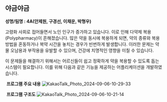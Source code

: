 ## **야금야금**

**성명/팀명 : 4A(안제원, 구경선, 이채운, 박형우)**

고령화 사회로 접어들면서 노인 인구가 증가하고 있습니다. 이로 인해 다약제 복용(Polypharmacy)이 흔해졌습니다. 많은 약을 동시에 복용하게 되면, 약의 종류와 복용 방법을 혼동하거나 복약 시간을 놓치는 경우가 빈번하게 발생합니다. 이러한 문제는 약물 오남용과 부작용을 유발할 수 있으며, 건강에 치명적인 영향을 미칠 수 있습니다.

이 문제들을 해결하기 위해서는 어르신들이 쉽고 정확하게 약을 복용할 수 있도록 돕는 시스템이 필요합니다. 이를 위해 다음과 같은 기능을 제공하는 어플리케이션을 개발하였습니다.

 **프로그램 주요 내용**
![KakaoTalk_Photo_2024-09-06-10-29-33](https://github.com/user-attachments/assets/15911562-ecf6-4ee1-9515-3cf754d2eedf)

 **프로그램 구조도**
![KakaoTalk_Photo_2024-09-06-10-21-14](https://github.com/user-attachments/assets/34201200-e627-4776-b580-8215c9d18bec)

